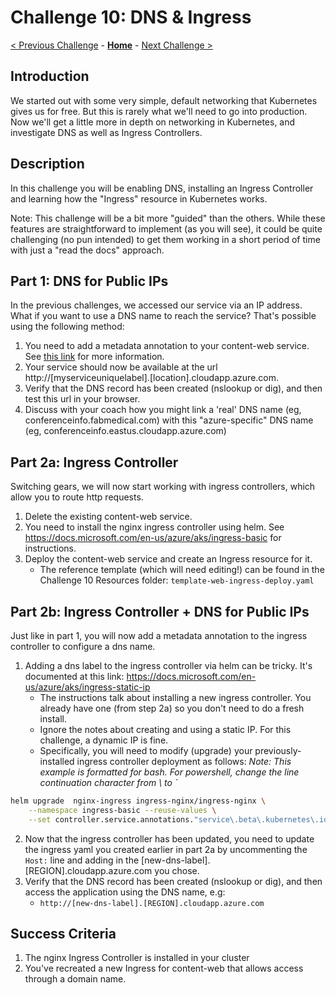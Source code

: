 # Challenge 10: DNS & Ingress

[< Previous Challenge](./09-helm.md) - **[Home](../README.md)** - [Next Challenge >](./11-privateaks.md)

## Introduction

We started out with some very simple, default networking that Kubernetes gives us for free. But this is rarely what we'll need to go into production. Now we'll get a little more in depth on networking in Kubernetes, and investigate DNS as well as Ingress Controllers.

## Description

In this challenge you will be enabling DNS, installing an Ingress Controller and learning how the "Ingress" resource in Kubernetes works. 

Note:  This challenge will be a bit more "guided" than the others.   While these features are straightforward to implement (as you will see), it could be quite challenging (no pun intended) to get them working in a short period of time with just a "read the docs" approach.

## Part 1:  DNS for Public IPs
In the previous challenges, we accessed our service via an IP address.  What if you want to use a DNS name to reach the service?  That's possible using the following method:

1. You need to add a metadata annotation to your content-web service.  See [this link](https://docs.microsoft.com/en-us/azure/aks/static-ip#apply-a-dns-label-to-the-service) for more information.
2. Your service should now be available at the url http://[myserviceuniquelabel].[location].cloudapp.azure.com.   
3. Verify that the DNS record has been created (nslookup or dig), and then test this url in your browser.
4. Discuss with your coach how you might link a 'real' DNS name (eg, conferenceinfo.fabmedical.com) with this "azure-specific" DNS name (eg, conferenceinfo.eastus.cloudapp.azure.com)

## Part 2a: Ingress Controller
Switching gears, we will now start working with ingress controllers, which allow you to route http requests.

1. Delete the existing content-web service.
2. You need to install the nginx ingress controller using helm. See https://docs.microsoft.com/en-us/azure/aks/ingress-basic for instructions.
3. Deploy the content-web service and create an Ingress resource for it. 
	- The reference template (which will need editing!) can be found in the Challenge 10 Resources folder: `template-web-ingress-deploy.yaml`

## Part 2b: Ingress Controller + DNS for Public IPs
Just like in part 1, you will now add a metadata annotation to the ingress controller to configure a dns name.

1. Adding a dns label to the ingress controller via helm can be tricky.  It's documented at this link: https://docs.microsoft.com/en-us/azure/aks/ingress-static-ip
   - The instructions talk about installing a new ingress controller.  You already have one (from step 2a) so you don't need to do a fresh install.
   - Ignore the notes about creating and using a static IP.  For this challenge, a dynamic IP is fine.
   - Specifically, you will need to modify (upgrade) your previously-installed ingress controller deployment as follows:  _Note: This example is formatted for bash.  For powershell, change the line continuation character from \ to `_
```bash
helm upgrade  nginx-ingress ingress-nginx/ingress-nginx \
    --namespace ingress-basic --reuse-values \
    --set controller.service.annotations."service\.beta\.kubernetes\.io/azure-dns-label-name"="NEW-DNS-LABEL"
```
2. Now that the ingress controller has been updated, you need to update the ingress yaml you created earlier  in part 2a by uncommenting the `Host:` line and adding in the [new-dns-label].[REGION].cloudapp.azure.com you chose.
2. Verify that the DNS record has been created (nslookup or dig), and then access the application using the DNS name, e.g: 
    - `http://[new-dns-label].[REGION].cloudapp.azure.com`


## Success Criteria

1. The nginx Ingress Controller is installed in your cluster
1. You've recreated a new Ingress for content-web that allows access through a domain name.

